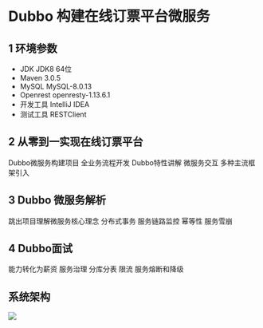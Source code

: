 # Dubbo 构建在线订票平台微服务

## 1 环境参数
- JDK JDK8 64位
- Maven 3.0.5
- MySQL MySQL-8.0.13
- Openrest openresty-1.13.6.1
- 开发工具 IntelliJ IDEA
- 测试工具 RESTClient

## 2 从零到一实现在线订票平台
Dubbo微服务构建项目
全业务流程开发
Dubbo特性讲解
微服务交互
多种主流框架引入

## 3 Dubbo 微服务解析
跳出项目理解微服务核心理念
分布式事务
服务链路监控
幂等性
服务雪崩

## 4 Dubbo面试
能力转化为薪资
服务治理
分库分表
限流
服务熔断和降级

## 系统架构
![](https://img-blog.csdnimg.cn/20190914025820386.png?x-oss-process=image/watermark,type_ZmFuZ3poZW5naGVpdGk,shadow_10,text_aHR0cHM6Ly9ibG9nLmNzZG4ubmV0L3FxXzMzNTg5NTEw,size_1,color_FFFFFF,t_70)